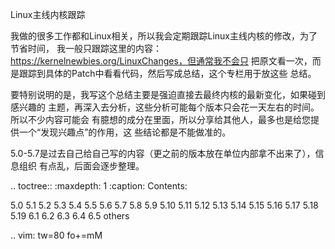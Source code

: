 Linux主线内核跟踪

我做的很多工作都和Linux相关，所以我会定期跟踪Linux主线内核的修改，为了节省时间，
我一般只跟踪这里的内容：https://kernelnewbies.org/LinuxChanges，但通常我不会只
把原文看一次，而是跟踪到具体的Patch中看看代码，然后写成总结，这个专栏用于放这些
总结。

要特别说明的是，我写这个总结主要是强迫直接去最终内核的最新变化，如果碰到感兴趣的
主题，再深入去分析，这些分析可能每个版本只会花一天左右的时间。所以不少内容可能会
有臆想的成分在里面，所以分享给其他人，最多也是给您提供一个“发现兴趣点”的作用，这
些结论都是不能做准的。

5.0-5.7是过去自己给自己写的内容（更之前的版本放在单位内部拿不出来了），信息组织
有点乱，后面会逐步整理。

.. toctree::
  :maxdepth: 1
  :caption: Contents:

  5.0
  5.1
  5.2
  5.3
  5.4
  5.5
  5.6
  5.7
  5.8
  5.9
  5.10
  5.11
  5.12
  5.13
  5.14
  5.15
  5.16
  5.17
  5.18
  5.19
  6.1
  6.2
  6.3
  6.4
  6.5
  others

.. vim: tw=80 fo+=mM
